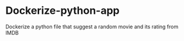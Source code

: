 # Dockerize-python-app
Dockerize a python file that suggest a random movie and its rating from IMDB
